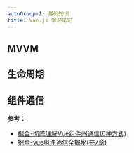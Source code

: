 ```yaml
---
autoGroup-1: 基础知识
title: Vue.js 学习笔记
---
```


## MVVM
## 生命周期
## 组件通信
**参考：**
* [掘金-彻底理解Vue组件间通信(6种方式)](https://juejin.im/post/6844904046285815816)
* [掘金-vue组件通信全揭秘(共7章)](https://juejin.im/post/6844903702411608072)